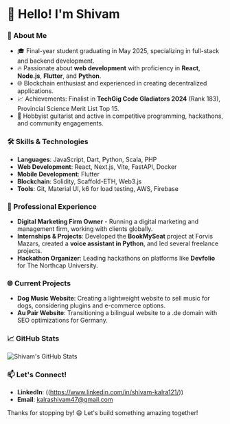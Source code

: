 # 👋 Hello! I'm Shivam

### 🚀 About Me
- 🎓 Final-year student graduating in May 2025, specializing in full-stack and backend development.
- 🔥 Passionate about **web development** with proficiency in **React**, **Node.js**, **Flutter**, and **Python**.
- 🌐 Blockchain enthusiast and experienced in creating decentralized applications.
- 📈 Achievements: Finalist in **TechGig Code Gladiators 2024** (Rank 183), Provincial Science Merit List Top 15.
- 🎸 Hobbyist guitarist and active in competitive programming, hackathons, and community engagements.

### 🛠️ Skills & Technologies
- **Languages**: JavaScript, Dart, Python, Scala, PHP
- **Web Development**: React, Next.js, Vite, FastAPI, Docker
- **Mobile Development**: Flutter
- **Blockchain**: Solidity, Scaffold-ETH, Web3.js
- **Tools**: Git, Material UI, k6 for load testing, AWS, Firebase

### 💼 Professional Experience
- **Digital Marketing Firm Owner** - Running a digital marketing and management firm, working with clients globally.
- **Internships & Projects**: Developed the **BookMySeat** project at Forvis Mazars, created a **voice assistant in Python**, and led several freelance projects.
- **Hackathon Organizer**: Leading hackathons on platforms like **Devfolio** for The Northcap University.

### 🌐 Current Projects
- **Dog Music Website**: Creating a lightweight website to sell music for dogs, considering plugins and e-commerce options.
- **Au Pair Website**: Transitioning a bilingual website to a .de domain with SEO optimizations for Germany.

  
### 📈 GitHub Stats

![Shivam's GitHub Stats](https://github-readme-stats.vercel.app/api?username=shivamkalra123&show_icons=true&theme=dracula)

### 📫 Let's Connect!
- **LinkedIn**: ((https://www.linkedin.com/in/shivam-kalra121/))
- **Email**: kalrashivam47@gmail.com

Thanks for stopping by! 😄 Let's build something amazing together!
